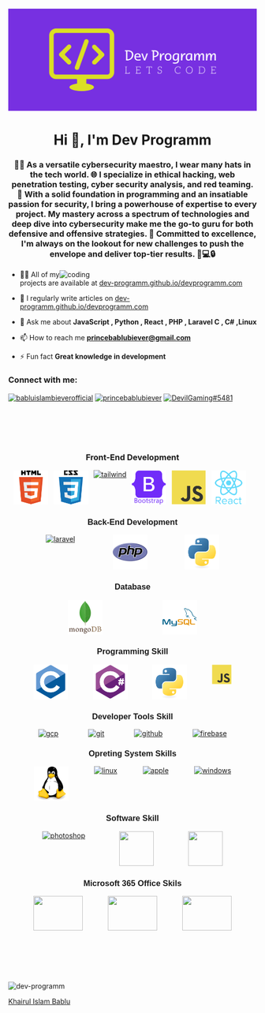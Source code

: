 ![logo](https://github.com/dev-programm/dev-programm/blob/main/cover.png)
<h1 align="center">Hi 👋, I'm Dev Programm</h1>
<h3 align="center">👨‍💻 As a versatile cybersecurity maestro, I wear many hats in the tech world. 🌐 I specialize in ethical hacking, web penetration testing, cyber security analysis, and red teaming. 🚀 With a solid foundation in programming and an insatiable passion for security, I bring a powerhouse of expertise to every project. My mastery across a spectrum of technologies and deep dive into cybersecurity make me the go-to guru for both defensive and offensive strategies. 🌟 Committed to excellence, I'm always on the lookout for new challenges to push the envelope and deliver top-tier results. 🚀💻🔒</h3>
<img align = "right"alt = "coding" width = "400" src = "https://repository-images.githubusercontent.com/462900780/0a10af70-6cbf-46df-9071-0ff586a3b1d6">

- 👨‍💻 All of my projects are available at [dev-programm.github.io/devprogramm.com](dev-programm.github.io/devprogramm.com)

- 📝 I regularly write articles on [dev-programm.github.io/devprogramm.com](dev-programm.github.io/devprogramm.com)

- 💬 Ask me about **JavaScript , Python , React , PHP , Laravel C , C# ,Linux**

- 📫 How to reach me **princebablubiever@gmail.com**

- ⚡ Fun fact **Great knowledge in development**

<h3 align="left">Connect with me:</h3>
<p align="left">
<a href="https://fb.com/babluislambieverofficial" target="blank"><img align="center" src="https://raw.githubusercontent.com/rahuldkjain/github-profile-readme-generator/master/src/images/icons/Social/facebook.svg" alt="babluislambieverofficial" height="30" width="30" /></a>
<a href="https://instagram.com/princebablubiever" target="blank"><img align="center" src="https://raw.githubusercontent.com/rahuldkjain/github-profile-readme-generator/master/src/images/icons/Social/instagram.svg" alt="princebablubiever" height="30" width="30" /></a>
<a href="https://discord.gg/DevilGaming#5481" target="blank"><img align="center" src="https://raw.githubusercontent.com/rahuldkjain/github-profile-readme-generator/master/src/images/icons/Social/discord.svg" alt="DevilGaming#5481" height="30" width="30" /></a>
</div>
</p>
<div class="main" style="padding-top: 65px;">
<div class="main-1">
<h3 align="left" style="text-align:center;colour:"white"; font-family: 'Montserrat', sans-serif; font-weight:700;">Front-End Development</h3>
<p align="left">
    <div class="con" style="display: flex;justify-content: space-evenly;">
    <a href="https://www.w3.org/html/" target="_blank" rel="noreferrer"> <img src="https://raw.githubusercontent.com/devicons/devicon/master/icons/html5/html5-original-wordmark.svg" alt="html5" width="70" height="70"/> </a>
    <a href="https://www.w3schools.com/css/" target="_blank" rel="noreferrer"> <img src="https://raw.githubusercontent.com/devicons/devicon/master/icons/css3/css3-original-wordmark.svg" alt="css3" width="70" height="70"/> </a>   
    <a href="https://tailwindcss.com/" target="_blank" rel="noreferrer"> <img src="https://www.vectorlogo.zone/logos/tailwindcss/tailwindcss-icon.svg" alt="tailwind" width="70" height="70"/> </a> 
    <a href="https://getbootstrap.com" target="_blank" rel="noreferrer"> <img src="https://raw.githubusercontent.com/devicons/devicon/master/icons/bootstrap/bootstrap-plain-wordmark.svg" alt="bootstrap" width="70" height="70"/> </a> 
    <a href="https://developer.mozilla.org/en-US/docs/Web/JavaScript" target="_blank" rel="noreferrer"> <img src="https://raw.githubusercontent.com/devicons/devicon/master/icons/javascript/javascript-original.svg" alt="javascript" width="70" height="70"/> </a>
    <a href="https://reactjs.org/" target="_blank" rel="noreferrer"> <img src="https://raw.githubusercontent.com/devicons/devicon/master/icons/react/react-original-wordmark.svg" alt="react" width="70" height="70"/> </a> </p> 
</div>
</div>
<div class="main-2">
    <h3 align="left" style="text-align:center; font-family: 'Montserrat', sans-serif; font-weight:700;">Back-End Development</h3>    
    <p align="left">
        <div class="con" style="display: flex;justify-content: space-evenly;">
    <a href="https://laravel.com/" target="_blank" rel="noreferrer"> <img src="https://static-00.iconduck.com/assets.00/laravel-icon-1990x2048-xawylrh0.png" alt="laravel" width="70" height="70"/> </a> 
    <a href="https://www.php.net" target="_blank" rel="noreferrer"> <img src="https://raw.githubusercontent.com/devicons/devicon/master/icons/php/php-original.svg" alt="php" width="70" height="70"/> </a>
    <a href="https://www.python.org" target="_blank" rel="noreferrer"> <img src="https://raw.githubusercontent.com/devicons/devicon/master/icons/python/python-original.svg" alt="python" width="70" height="70"/> </a>  
</div>
</div>

</p>
</div>
<div class="main-3">
<h3 align="left" style="text-align:center; font-family: 'Montserrat', sans-serif; font-weight:700;">Database</h3>    
<p align="left">
    <div class="con" style="display: flex;justify-content: space-evenly;">
    <a href="https://www.mongodb.com/" target="_blank" rel="noreferrer"> <img src="https://raw.githubusercontent.com/devicons/devicon/master/icons/mongodb/mongodb-original-wordmark.svg" alt="mongodb" width="70" height="70"/> </a> 
    <a href="https://www.mysql.com/" target="_blank" rel="noreferrer"> <img src="https://raw.githubusercontent.com/devicons/devicon/master/icons/mysql/mysql-original-wordmark.svg" alt="mysql" width="70" height="70"/> </a> 
</div>
</p>
</div>
<div class="main-4">
<h3 align="left" style="text-align:center; font-family: 'Montserrat', sans-serif; font-weight:700;">Programming Skill</h3>
<p align="left">
    <div class="con" style="display: flex;justify-content: space-evenly;">
    <a href="https://w7.pngwing.com/pngs/185/655/png-transparent-logo-php-computer-icons-symbol-miscellaneous-emblem-text-thumbnail.png" target="_blank" rel="noreferrer"> <img src="https://raw.githubusercontent.com/devicons/devicon/master/icons/c/c-original.svg" alt="c" width="70" height="70"/> </a> 
    <a href="https://www.w3schools.com/cs/" target="_blank" rel="noreferrer"> <img src="https://raw.githubusercontent.com/devicons/devicon/master/icons/csharp/csharp-original.svg" alt="csharp" width="70" height="70"/> </a> 
    <a href="https://www.python.org" target="_blank" rel="noreferrer"> <img src="https://raw.githubusercontent.com/devicons/devicon/master/icons/python/python-original.svg" alt="python" width="70" height="70"/> </a> 
    <a href="https://developer.mozilla.org/en-US/docs/Web/JavaScript" target="_blank" rel="noreferrer"> <img src="https://raw.githubusercontent.com/devicons/devicon/master/icons/javascript/javascript-original.svg" alt="javascript" width="40" height="40"/> </a>
</div>
</p>
</div>
<div class="main-5">
<h3 align="left" style="text-align:center; font-family: 'Montserrat', sans-serif; font-weight:700;">Developer Tools Skill</h3>
<p align="left">
    <div class="con" style="display: flex;justify-content: space-evenly;">
    <a href="https://cloud.google.com" target="_blank" rel="noreferrer"> <img src="https://www.vectorlogo.zone/logos/google_cloud/google_cloud-icon.svg" alt="gcp" width="70" height="70"/> </a> 
    <a href="https://git-scm.com/" target="_blank" rel="noreferrer"> <img src="https://www.vectorlogo.zone/logos/git-scm/git-scm-icon.svg" alt="git" width="70" height="70"/> </a> 
    <a href="https://github.com" target="_blank" rel="noreferrer"><img src="https://cdns.iconmonstr.com/wp-content/releases/preview/2012/240/iconmonstr-github-1.png" alt="github" width="70" height="70"></a>
    <a href="https://firebase.com" target="_blank" rel="noreferrer"><img src="https://firebase.google.com/static/downloads/brand-guidelines/PNG/logo-vertical.png" alt="firebase" width="70" height="70"></a>
</div>
</p>
</div>
<div class="main-6">
<h3 align="left" style="text-align:center; font-family: 'Montserrat', sans-serif; font-weight:700;">Opreting System Skills</h3>
<p align="left">
    <div class="con" style="display: flex;justify-content: space-evenly;">
    <a href="https://www.linux.org/" target="_blank" rel="noreferrer"> <img src="https://raw.githubusercontent.com/devicons/devicon/master/icons/linux/linux-original.svg" alt="linux" width="70" height="70"/> </a>
        <a href="https://www.kali.org/" target="_blank" rel="noreferrer"> <img src="[https://raw.githubusercontent.com/devicons/devicon/master/icons/linux/linux-original.svg](https://encrypted-tbn0.gstatic.com/images?q=tbn:ANd9GcQ5f188KeCzvZ84wScJx_4Z378nbSK2sMveFOj1qfQ6Uw&s)" alt="linux" width="70" height="70"/> </a> 
    <a href="https://apple.com" target="_blank" rel="noreferrer"><img src="https://images-wixmp-ed30a86b8c4ca887773594c2.wixmp.com/f/245f4571-14d4-4069-90a7-259b2971229f/del3rk1-177dea3e-01d6-4c32-bcfd-8927b7bc8364.png?token=eyJ0eXAiOiJKV1QiLCJhbGciOiJIUzI1NiJ9.eyJzdWIiOiJ1cm46YXBwOjdlMGQxODg5ODIyNjQzNzNhNWYwZDQxNWVhMGQyNmUwIiwiaXNzIjoidXJuOmFwcDo3ZTBkMTg4OTgyMjY0MzczYTVmMGQ0MTVlYTBkMjZlMCIsIm9iaiI6W1t7InBhdGgiOiJcL2ZcLzI0NWY0NTcxLTE0ZDQtNDA2OS05MGE3LTI1OWIyOTcxMjI5ZlwvZGVsM3JrMS0xNzdkZWEzZS0wMWQ2LTRjMzItYmNmZC04OTI3YjdiYzgzNjQucG5nIn1dXSwiYXVkIjpbInVybjpzZXJ2aWNlOmZpbGUuZG93bmxvYWQiXX0.RDHFl6JxHrJPAZGg1gIyuGEOJCn9WMTLlNYVlu8Ql5E" alt="apple" width="70" height="70"></a>
    <a href="https://microsoft.com" target="_blank" rel="noreferrer"><img src="https://logowik.com/content/uploads/images/windows-116906.jpg" alt="windows" width="70" height="70"></a>
</div>
</p>
</div>
<div class="main-7">
<h3 align="left" style="text-align:center; font-family: 'Montserrat', sans-serif; font-weight:700;">Software Skill</h3>
<p align="left">
    <div class="con" style="display: flex;justify-content: space-evenly;">
    <a href="https://www.photoshop.com/en" target="_blank" rel="noreferrer"> <img src="https://upload.wikimedia.org/wikipedia/commons/thumb/a/af/Adobe_Photoshop_CC_icon.svg/512px-Adobe_Photoshop_CC_icon.svg.png?20200616073617" alt="photoshop" width="70" height="70"/> </a> 
    <a href="https://adobe.com"><img src="https://upload.wikimedia.org/wikipedia/commons/thumb/4/40/Adobe_Premiere_Pro_CC_icon.svg/512px-Adobe_Premiere_Pro_CC_icon.svg.png" alt="" width="70" height="70"></a>
    <a href="https://adobe.com"><img src="https://upload.wikimedia.org/wikipedia/commons/thumb/f/fb/Adobe_Illustrator_CC_icon.svg/512px-Adobe_Illustrator_CC_icon.svg.png" alt="" width="70" height="70"></a>
</div>
</p>
</div>
<div class="main-8">
<h3 align="left" style="text-align:center; font-family: 'Montserrat', sans-serif; font-weight:700;">Microsoft 365 Office Skils</h3>
<p align="left">
    <div class="con" style="display: flex;justify-content: space-evenly;">
    <a href="https://www.microsoft365.com"><img src="https://upload.wikimedia.org/wikipedia/commons/thumb/f/fd/Microsoft_Office_Word_%282019%E2%80%93present%29.svg/512px-Microsoft_Office_Word_%282019%E2%80%93present%29.svg.png" alt="" width="100" height="70"></a>
    <a href="https://www.microsoft365.com"><img src="https://upload.wikimedia.org/wikipedia/commons/thumb/3/34/Microsoft_Office_Excel_%282019%E2%80%93present%29.svg/512px-Microsoft_Office_Excel_%282019%E2%80%93present%29.svg.png" alt="" width="100" height="70"></a>
    <a href="https://www.microsoft365.com"><img src="https://upload.wikimedia.org/wikipedia/commons/thumb/0/0d/Microsoft_Office_PowerPoint_%282019%E2%80%93present%29.svg/512px-Microsoft_Office_PowerPoint_%282019%E2%80%93present%29.svg.png?20210821050414" alt="" width="100" height="70"></a>
</div>
</p>
</div>
</div>
    

<p><img align="center" src="https://github-readme-stats.vercel.app/api/top-langs?username=dev-programm&show_icons=true&locale=en&layout=compact" alt="dev-programm" style="margin-top: 87px;"/></p>



<div class="badge-base LI-profile-badge" data-locale="en_US" data-size="large" data-theme="dark" data-type="HORIZONTAL" data-vanity="khairul-islam-bablu-91b929309" data-version="v1"><a class="badge-base__link LI-simple-link" href="https://bd.linkedin.com/in/khairul-islam-bablu-91b929309?trk=profile-badge">Khairul Islam Bablu</a></div>
              

